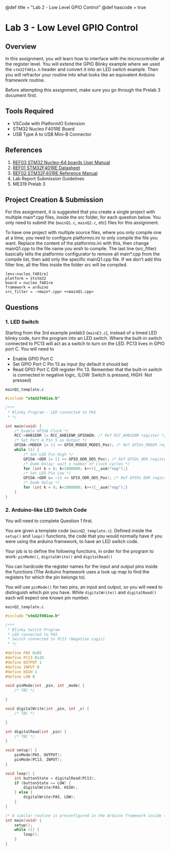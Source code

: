 @def title = "Lab 2 - Low Level GPIO Control"
@def hascode = true

# Lab 3 -  Low Level GPIO Control

## Overview
In this assignment, you will learn how to interface with the microcontroller at the register level. You will extend the GPIO Blinky example where we used the `stm32f401x.h` header and convert it into an LED switch example. Then you will refractor your routine into what looks like an equivalent Arduino framework routine. 

Before attempting this assignment, make sure you go through the Prelab 3 document first. 

## Tools Required
- VSCode with PlatformIO Extension
- STM32 Nucleo F401RE Board 
- USB Type A to USB Mini-B Connector

## References
1. [REF03 STM32 Nucleo-64 boards User Manual](/assets/reference_docs/REF03_STM32_Nucleo-64_boards_User_Manual.pdf)
2. [REF01 STM32F401RE Datasheet](/assets/assets/reference_docs/REF01_STM32F401RE_DATASHEET.pdf)
3. [REF02 STM32F401RE Reference Manual](/assets/reference_docs/REF02_STM32F401xBC_and_STM32F401xDE_Reference_Manual.pdf)
4. Lab Report Submission Guidelines
5. ME319 Prelab 3
  
## Project Creation & Submission
For this assignment, it is suggested that you create a single project with multiple main*.cpp files, inside the src folder, for each question below.
You only need to submit the (`mainQ1.c`, `mainQ2.c`, etc) files for this assignment.

To have one project with multiple source files, where you only compile one at a time, you need to configure platformio.ini to only compile the file you want. Replace the content of the platformio.ini with this, then change mainQ1.cpp to the file name you wish to compile. The last line (src_filter) basically tells the platformio configurator to remove all main*.cpp from the compile list, then add only the specific mainQ1.cpp file. If we don’t add this filter line, all the files inside the folder src will be compiled.

```
[env:nucleo_f401re]
platform = ststm32
board = nucleo_f401re
framework = arduino
src_filter = -<main*.cpp> +<mainQ1.cpp>
```

## Questions
### 1. LED Switch
Starting from the 3rd example prelab3 (`mainE3.c`), instead of a timed LED blinky code, turn the program into an LED switch. Where the built-in switch connected to PC13 will act as a switch to turn on the LED. PC13 lives in GPIO port C. You will need to 
-	Enable GPIO Port C
-	Set GPIO Port C Pin 13 as input (by default it should be)
-	Read GPIO Port C IDR register Pin 13. 
Remember that the built-in switch is connected in negative logic, (LOW: Switch is pressed, HIGH: Not pressed)

`mainQ1_template.c`
```cpp
#include "stm32f401xe.h"

/***
 * Blinky Program - LED connected to PA5
 * */

int main(void) {
    /* Enable GPIOA Clock */
    RCC->AHB1ENR |= RCC_AHB1ENR_GPIOAEN; /* Ref RCC_AHB2ENR register */
    /* Set Port A Pin 5 as Output */
    GPIOA->MODER |= (1 << GPIO_MODER_MODE5_Pos); /* Ref GPIOx_MODER register */
    while (1) {
        /* Set LED Pin High */
        GPIOA->ODR |= (1 << GPIO_ODR_OD5_Pos); /* Ref GPIOx_ODR register*/
        /* Dumb Delay: wait x number of clock cycles */
        for (int k = 0; k<1000000; k++){__asm("nop");}
        /* Set LED Pin Low */
        GPIOA->ODR &= ~(1 << GPIO_ODR_OD5_Pos); /* Ref GPIOx_ODR register*/
        /* Dumb Delay */
        for (int k = 0; k<1000000; k++){__asm("nop");}
    }
}
```
### 2. Arduino-like LED Switch Code
You will need to complete Question 1 first.

You are given a template code (`mainQ2_template.c`). Defined inside the `setup()` and `loop()` functions, the code that you would normally have if you were using the arduino framework, to have an LED switch code. 

Your job is to define the following functions, in order for the program to work: `pinMode()`, `digitalWrite()` and `digitalRead()`

You can hardcode the register names for the input and output pins inside the functions (The Arduino framework uses a look up map to find the registers for which the pin belongs to).

You will use `pinMode()` for two pins, an input and output, so you will need to distinguish which pin you have. While `digitalWrite()` and `digitalRead()` each will expect one known pin number. 

`mainQ2_template.c`

```cpp
#include "stm32f401xe.h"

/***
 * Blinky Switch Program
 * LED connected to PA5
 * Switch connected to PC13 (Negative Logic)
 * */

#define PA5 0x05
#define PC13 0x2D
#define OUTPUT 1
#define INPUT 0
#define HIGH 1
#define LOW 0

void pinMode(int _pin, int _mode) {
    /* TBC */

}

void digitalWrite(int _pin, int _v) {
    /* TBC */

}

int digitalRead(int _pin) {
    /* TBC */
}

void setup() {
    pinMode(PA5, OUTPUT);
    pinMode(PC13, INPUT);
}

void loop() {
    int buttonState = digitalRead(PC13);
    if (buttonState == LOW) {
        digitalWrite(PA5, HIGH);
    } else {
        digitalWrite(PA5, LOW);
    }
}

/* A similar routine is preconfigured in the Arduino framework inside the main function */
int main(void) {
    setup();
    while (1) {
        loop();
    }
}
```